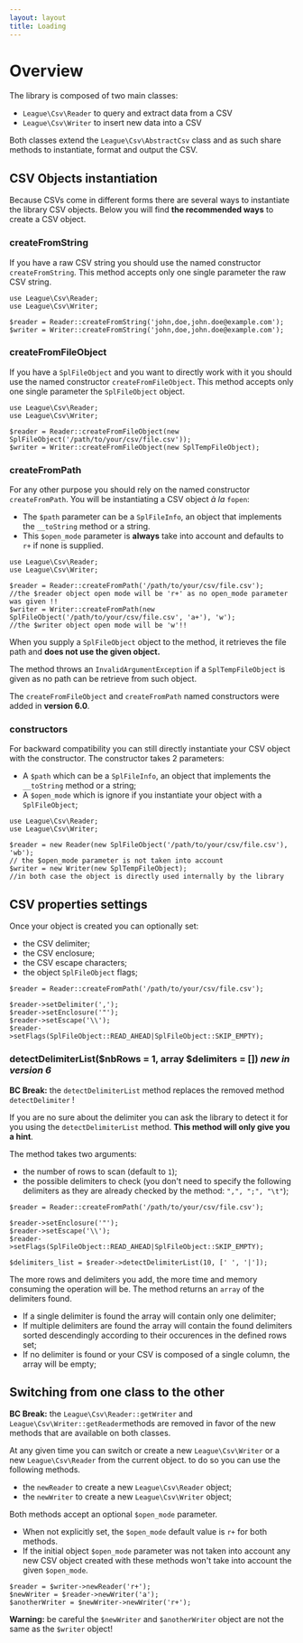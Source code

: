 ```yaml
---
layout: layout
title: Loading
---
```


# Overview

The library is composed of two main classes:

* `League\Csv\Reader` to query and extract data from a CSV
* `League\Csv\Writer` to insert new data into a CSV

Both classes extend the `League\Csv\AbstractCsv` class and as such share methods to instantiate, format and output the CSV.

<h2 id="instantiation">CSV Objects instantiation</h2>

Because CSVs come in different forms there are several ways to instantiate the library CSV objects.
Below you will find **the recommended ways** to create a CSV object.

### createFromString

If you have a raw CSV string you should use the named constructor `createFromString`. This method accepts only one single parameter the raw CSV string.

~~~.language-php
use League\Csv\Reader;
use League\Csv\Writer;

$reader = Reader::createFromString('john,doe,john.doe@example.com');
$writer = Writer::createFromString('john,doe,john.doe@example.com');

~~~

### createFromFileObject

If you have a `SplFileObject` and you want to directly work with it you should use the named constructor `createFromFileObject`. This method accepts only one single parameter the `SplFileObject` object.

~~~.language-php
use League\Csv\Reader;
use League\Csv\Writer;

$reader = Reader::createFromFileObject(new SplFileObject('/path/to/your/csv/file.csv'));
$writer = Writer::createFromFileObject(new SplTempFileObject);

~~~

### createFromPath

For any other purpose you should rely on the named constructor `createFromPath`. You will be instantiating a CSV object *à la* `fopen`:

* The `$path` parameter can be a `SplFileInfo`, an object that implements the `__toString` method or a string.
* This `$open_mode` parameter is **always** take into account and defaults to `r+` if none is supplied. 

~~~.language-php
use League\Csv\Reader;
use League\Csv\Writer;

$reader = Reader::createFromPath('/path/to/your/csv/file.csv');
//the $reader object open mode will be 'r+' as no open_mode parameter was given !!
$writer = Writer::createFromPath(new SplFileObject('/path/to/your/csv/file.csv', 'a+'), 'w');
//the $writer object open mode will be 'w'!!
~~~

<p class="message-info">When you supply a <code>SplFileObject</code> object to the method, it retrieves the file path and <strong>does not use the given object.</strong></p>

<p class="message-warning">The method throws an <code>InvalidArgumentException</code> if a <code>SplTempFileObject</code> is given as no path can be retrieve from such object.</p>

<p class="message-info">The <code>createFromFileObject</code>  and <code>createFromPath</code> named constructors were added in <strong>version 6.0</strong>.</p> 

### constructors

For backward compatibility you can still directly instantiate your CSV object with the constructor. The constructor takes 2 parameters:

* A `$path` which can be a `SplFileInfo`, an object that implements the `__toString` method or a string;
* A `$open_mode` which is ignore if you instantiate your object with a `SplFileObject`;

~~~.language-php
use League\Csv\Reader;
use League\Csv\Writer;

$reader = new Reader(new SplFileObject('/path/to/your/csv/file.csv'), 'wb'); 
// the $open_mode parameter is not taken into account
$writer = new Writer(new SplTempFileObject);
//in both case the object is directly used internally by the library

~~~

## CSV properties settings

Once your object is created you can optionally set:

* the CSV delimiter;
* the CSV enclosure;
* the CSV escape characters;
* the object `SplFileObject` flags;

~~~.language-php
$reader = Reader::createFromPath('/path/to/your/csv/file.csv');

$reader->setDelimiter(',');
$reader->setEnclosure('"');
$reader->setEscape('\\');
$reader->setFlags(SplFileObject::READ_AHEAD|SplFileObject::SKIP_EMPTY);
~~~

### detectDelimiterList($nbRows = 1, array $delimiters = []) *new in version 6*

<p class="message-warning"><strong>BC Break:</strong> the <code>detectDelimiterList</code> method replaces the removed method <code>detectDelimiter</code> !</p>

If you are no sure about the delimiter you can ask the library to detect it for you using the `detectDelimiterList` method. **This method will only give you a hint**. 

The method takes two arguments:

* the number of rows to scan (default to `1`);
* the possible delimiters to check (you don't need to specify the following delimiters as they are already checked by the method: `",", ";", "\t"`);

~~~.language-php
$reader = Reader::createFromPath('/path/to/your/csv/file.csv');

$reader->setEnclosure('"');
$reader->setEscape('\\');
$reader->setFlags(SplFileObject::READ_AHEAD|SplFileObject::SKIP_EMPTY);

$delimiters_list = $reader->detectDelimiterList(10, [' ', '|']);
~~~

The more rows and delimiters you add, the more time and memory consuming the operation will be. The method returns an `array` of the delimiters found.

* If a single delimiter is found the array will contain only one delimiter;
* If multiple delimiters are found the array will contain the found delimiters sorted descendingly according to their occurences in the defined rows set;
* If no delimiter is found or your CSV is composed of a single column, the array will be empty;

## Switching from one class to the other

<p class="message-warning"><strong>BC Break:</strong> the <code>League\Csv\Reader::getWriter</code> and <code>League\Csv\Writer::getReader</code>methods are removed in favor of the new methods that are available on both classes.</p>

At any given time you can switch or create a new `League\Csv\Writer` or a new `League\Csv\Reader` from the current object. to do so you can use the following methods.

* the `newReader` to create a new `League\Csv\Reader` object;
* the `newWriter` to create a new `League\Csv\Writer` object;

Both methods accept an optional `$open_mode` parameter.

* When not explicitly set, the `$open_mode` default value is `r+` for both methods.
* If the initial object `$open_mode` parameter was not taken into account any new CSV object created with these methods won't take into account the given `$open_mode`.

~~~.language-php
$reader = $writer->newReader('r+');
$newWriter = $reader->newWriter('a'); 
$anotherWriter = $newWriter->newWriter('r+'); 
~~~



<p class="message-warning"><strong>Warning:</strong> be careful the <code>$newWriter</code> and <code>$anotherWriter</code> object are not the same as the <code>$writer</code> object!</p>
